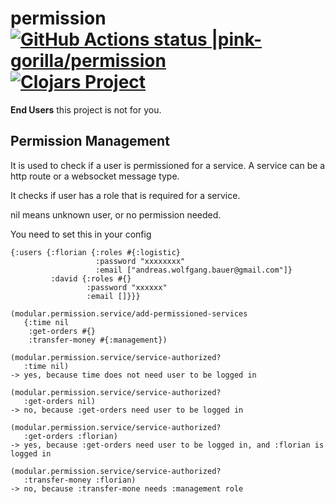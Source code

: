 # permission [![GitHub Actions status |pink-gorilla/permission](https://github.com/pink-gorilla/permission/workflows/CI/badge.svg)](https://github.com/pink-gorilla/permission/actions?workflow=CI)[![Clojars Project](https://img.shields.io/clojars/v/org.pinkgorilla/permission.svg)](https://clojars.org/org.pinkgorilla/permission)

**End Users** this project is not for you.

## Permission Management

It is used to check if a user is permissioned for a service.
A service can be a http route or a websocket message type.

It checks if user has a role that is required for a service.

nil means unknown user, or no permission needed.


You need to set this in your config
```
{:users {:florian {:roles #{:logistic}
                   :password "xxxxxxxx" 
                   :email ["andreas.wolfgang.bauer@gmail.com"]}
         :david {:roles #{}
		         :password "xxxxxx"
				 :email []}}}
```

```
(modular.permission.service/add-permissioned-services 
   {:time nil
    :get-orders #{} 
    :transfer-money #{:management})
	
(modular.permission.service/service-authorized?	
   :time nil)
-> yes, because time does not need user to be logged in   

(modular.permission.service/service-authorized?	
   :get-orders nil)
-> no, because :get-orders need user to be logged in 

(modular.permission.service/service-authorized?	
   :get-orders :florian)
-> yes, because :get-orders need user to be logged in, and :florian is logged in

(modular.permission.service/service-authorized?	
   :transfer-money :florian)
-> no, because :transfer-mone needs :management role


```
